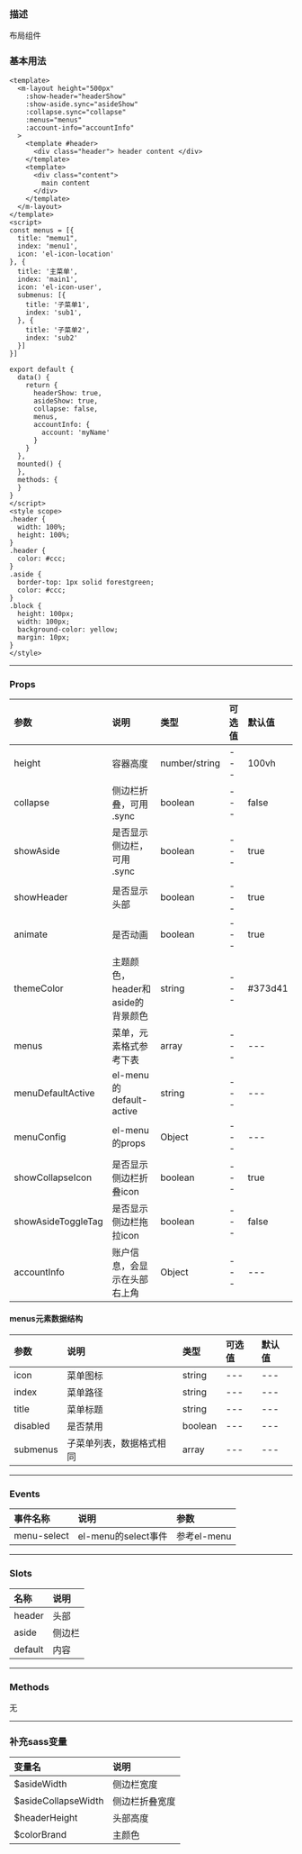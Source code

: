 ### 描述
布局组件

### 基本用法
```vue
<template>
  <m-layout height="500px"
    :show-header="headerShow"
    :show-aside.sync="asideShow"
    :collapse.sync="collapse"
    :menus="menus"
    :account-info="accountInfo"
  >
    <template #header>
      <div class="header"> header content </div>
    </template>
    <template>
      <div class="content">
        main content
      </div>
    </template>
  </m-layout>
</template>
<script>
const menus = [{
  title: "memu1",
  index: 'menu1',
  icon: 'el-icon-location'
}, {
  title: '主菜单',
  index: 'main1',
  icon: 'el-icon-user',
  submenus: [{
    title: '子菜单1',
    index: 'sub1',
  }, {
    title: '子菜单2',
    index: 'sub2'
  }]
}]

export default {
  data() {
    return {
      headerShow: true,
      asideShow: true,
      collapse: false,
      menus,
      accountInfo: {
        account: 'myName'
      }
    }
  },
  mounted() {
  },
  methods: {
  }
}
</script>
<style scope>
.header {
  width: 100%;
  height: 100%;
}
.header {
  color: #ccc;
}
.aside {
  border-top: 1px solid forestgreen;
  color: #ccc;
}
.block {
  height: 100px;
  width: 100px;
  background-color: yellow;
  margin: 10px;
}
</style>
```
---

### Props

| 参数 | 说明 | 类型 | 可选值 | 默认值 |
| :---- | :---- | :---- | :---- | :---- | 
| height | 容器高度 | number/string | --- | 100vh |
| collapse | 侧边栏折叠，可用 .sync | boolean | --- | false |
| showAside | 是否显示侧边栏，可用 .sync | boolean | --- | true |
| showHeader | 是否显示头部 | boolean | --- | true |
| animate | 是否动画 | boolean | --- | true |
| themeColor | 主题颜色，header和aside的背景颜色 | string | --- | #373d41 |
| menus | 菜单，元素格式参考下表 | array | --- | --- |
| menuDefaultActive | el-menu的default-active | string | --- | --- |
| menuConfig | el-menu的props | Object | --- | --- |
| showCollapseIcon | 是否显示侧边栏折叠icon | boolean | --- | true |
| showAsideToggleTag | 是否显示侧边栏拖拉icon | boolean | --- | false |
| accountInfo | 账户信息，会显示在头部右上角 | Object | --- | --- |

#### menus元素数据结构

| 参数 | 说明 | 类型 | 可选值 | 默认值 |
| :---- | :---- | :---- | :---- | :---- | 
| icon | 菜单图标 | string | --- | --- |
| index | 菜单路径 | string | --- | --- |
| title | 菜单标题 | string | --- | --- |
| disabled | 是否禁用 | boolean | --- | --- |
| submenus | 子菜单列表，数据格式相同 | array | --- | --- |

---

### Events

| 事件名称 | 说明 | 参数 |
| :---- | :---- | :---- |
| menu-select | el-menu的select事件 | 参考el-menu |


---

### Slots
| 名称 | 说明 |
| :---- | :---- |
| header | 头部 | 
| aside | 侧边栏 | 
| default | 内容 |

---

### Methods

无

---

### 补充sass变量

| 变量名 | 说明 |
| :---- | :---- |
| $asideWidth | 侧边栏宽度 | 
| $asideCollapseWidth | 侧边栏折叠宽度 | 
| $headerHeight | 头部高度 |
| $colorBrand | 主颜色 |
